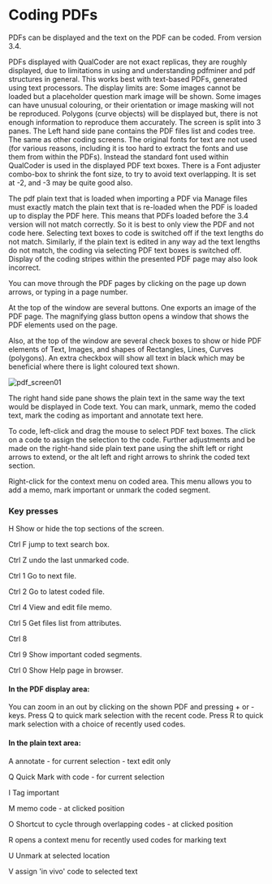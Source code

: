 # Coding PDFs

PDFs can be displayed and the text on the PDF can be coded. From version 3.4.

PDFs displayed with QualCoder are not exact replicas, they are roughly displayed, due to limitations in using and understanding pdfminer and pdf structures in general. This works best with text-based PDFs, generated using text processors. The display limits are:
Some images cannot be loaded but a placeholder question mark image will be shown. Some images can have unusual colouring, or their orientation or image masking will not be reproduced. Polygons (curve objects) will be displayed but, there is not enough information to reproduce them accurately.
The screen is split into 3 panes. The Left hand side pane contains the PDF files list and codes tree. The same as other coding screens. The original fonts for text are not used (for various reasons, including it is too hard to extract the fonts and use them from within the PDFs). Instead the standard font used within QualCoder is used in the displayed PDF text boxes. There is a Font adjuster combo-box to shrink the font size, to try to avoid text overlapping. It is set at -2, and -3 may be quite good also.

The pdf plain text that is loaded when importing a PDF via Manage files must exactly match the plain text that is re-loaded when the PDF is loaded up to display the PDF here. This means that PDFs loaded before the 3.4 version will not match correctly. So it is best to only view the PDF and not code here. Selecting text boxes to code is switched off if the text lengths do not match. Similarly, if the plain text is edited in any way ad the text lengths do not match, the coding via selecting PDF text boxes is switched off. Display of the coding stripes within the  presented PDF  page may also look incorrect.

You can move through the PDF pages by clicking on the page up down arrows, or typing in a page number.

At the top of the window are several buttons. One exports an image of the PDF page. The magnifying glass button opens a window that shows the PDF elements used on the page.

Also, at the top of the window are several check boxes to show or hide PDF elements of Text, Images, and shapes of Rectangles, Lines, Curves (polygons). An extra checkbox will show all text in black which may be beneficial where there is light coloured text shown.

![pdf_screen01](https://github.com/ccbogel/QualCoder/assets/5834638/33bb51f6-a67c-456b-94ae-46e3c833eaf9)

The right hand side pane shows the plain text in the same way the text would be displayed in Code text. You can mark, unmark, memo the coded text, mark the coding as important and annotate text here.

To code, left-click and drag the mouse to select PDF text boxes. The click on a code to assign the selection to the code. Further adjustments and be made on the right-hand side plain text pane using the shift left or right arrows to extend, or the alt left and right arrows to shrink the coded text section.

Right-click for the context menu on coded area. This menu allows you to add a memo, mark important or unmark the coded segment.

### Key presses

H Show or hide the top sections of the screen.

Ctrl F jump to text search box.

Ctrl Z undo the last unmarked code.

Ctrl 1 Go to next file.

Ctrl 2 Go to latest coded file.

Ctrl 4 View and edit file memo.

Ctrl 5 Get files list from attributes.

Ctrl 8 

Ctrl 9 Show important coded segments.

Ctrl 0 Show Help page in browser.

#### In the PDF display area:

You can zoom in an out by clicking on the shown PDF and pressing + or - keys.
Press Q to quick mark selection with the recent code.
Press R to quick mark selection with a choice of recently used codes.

#### In the plain text area:

A annotate - for current selection - text edit only

Q Quick Mark with code - for current selection

I Tag important

M memo code - at clicked position

O Shortcut to cycle through overlapping codes - at clicked position

R opens a context menu for recently used codes for marking text

U Unmark at selected location

V assign 'in vivo' code to selected text

